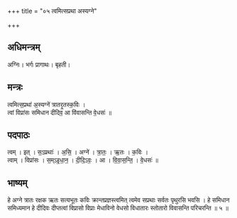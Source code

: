 +++
title = "०५ त्वमित्सप्रथा अस्यग्ने"

+++
## अधिमन्त्रम्
अग्निः। भर्गः प्रागाथः। बृहती।

## मन्त्रः
त्वमित्स॒प्रथा॑ अ॒स्यग्ने॑ त्रातरृ॒तस्क॒विः ।  
त्वां विप्रा॑सः समिधान दीदिव॒ आ वि॑वासन्ति वे॒धसः॑ ॥

## पदपाठः
त्वम् । इत् । स॒ऽप्रथाः॑ । अ॒सि॒ । अग्ने॑ । त्रा॒तः॒ । ऋ॒तः । क॒विः ।  
त्वाम् । विप्रा॑सः । स॒म्ऽइ॒धा॒न॒ । दी॒दि॒ऽवः॒ । आ । वि॒वा॒स॒न्ति॒ । वे॒धसः॑ ॥

## भाष्यम्
हे अग्ने त्रातः रक्षक ऋतः सत्यभूतः कविः क्रान्तप्रज्ञस्त्वमित् त्वमेव सप्रथाः सर्वतः पृथुरसि भवसि । हे समिधान समिध्यमान हे दीदिवः दीप्तत्वां विप्रासो विप्राः मेधाविनो वेधसो विधातारः स्तोतारो विवासन्ति परिचरन्ति ॥ ५ ॥